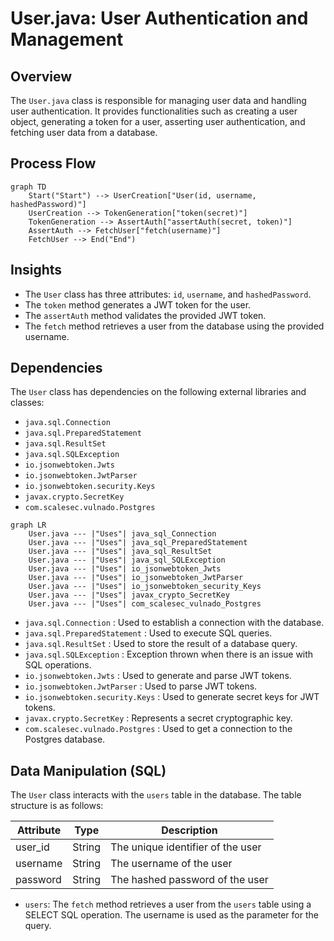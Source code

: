# User.java: User Authentication and Management

## Overview
The `User.java` class is responsible for managing user data and handling user authentication. It provides functionalities such as creating a user object, generating a token for a user, asserting user authentication, and fetching user data from a database.

## Process Flow
```mermaid
graph TD
    Start("Start") --> UserCreation["User(id, username, hashedPassword)"]
    UserCreation --> TokenGeneration["token(secret)"]
    TokenGeneration --> AssertAuth["assertAuth(secret, token)"]
    AssertAuth --> FetchUser["fetch(username)"]
    FetchUser --> End("End")
```

## Insights
- The `User` class has three attributes: `id`, `username`, and `hashedPassword`.
- The `token` method generates a JWT token for the user.
- The `assertAuth` method validates the provided JWT token.
- The `fetch` method retrieves a user from the database using the provided username.

## Dependencies
The `User` class has dependencies on the following external libraries and classes:
- `java.sql.Connection`
- `java.sql.PreparedStatement`
- `java.sql.ResultSet`
- `java.sql.SQLException`
- `io.jsonwebtoken.Jwts`
- `io.jsonwebtoken.JwtParser`
- `io.jsonwebtoken.security.Keys`
- `javax.crypto.SecretKey`
- `com.scalesec.vulnado.Postgres`

```mermaid
graph LR
    User.java --- |"Uses"| java_sql_Connection
    User.java --- |"Uses"| java_sql_PreparedStatement
    User.java --- |"Uses"| java_sql_ResultSet
    User.java --- |"Uses"| java_sql_SQLException
    User.java --- |"Uses"| io_jsonwebtoken_Jwts
    User.java --- |"Uses"| io_jsonwebtoken_JwtParser
    User.java --- |"Uses"| io_jsonwebtoken_security_Keys
    User.java --- |"Uses"| javax_crypto_SecretKey
    User.java --- |"Uses"| com_scalesec_vulnado_Postgres
```

- `java.sql.Connection` : Used to establish a connection with the database.
- `java.sql.PreparedStatement` : Used to execute SQL queries.
- `java.sql.ResultSet` : Used to store the result of a database query.
- `java.sql.SQLException` : Exception thrown when there is an issue with SQL operations.
- `io.jsonwebtoken.Jwts` : Used to generate and parse JWT tokens.
- `io.jsonwebtoken.JwtParser` : Used to parse JWT tokens.
- `io.jsonwebtoken.security.Keys` : Used to generate secret keys for JWT tokens.
- `javax.crypto.SecretKey` : Represents a secret cryptographic key.
- `com.scalesec.vulnado.Postgres` : Used to get a connection to the Postgres database.

## Data Manipulation (SQL)
The `User` class interacts with the `users` table in the database. The table structure is as follows:

| Attribute  | Type   | Description                  |
|------------|--------|------------------------------|
| user_id    | String | The unique identifier of the user |
| username   | String | The username of the user     |
| password   | String | The hashed password of the user |

- `users`: The `fetch` method retrieves a user from the `users` table using a SELECT SQL operation. The username is used as the parameter for the query.
